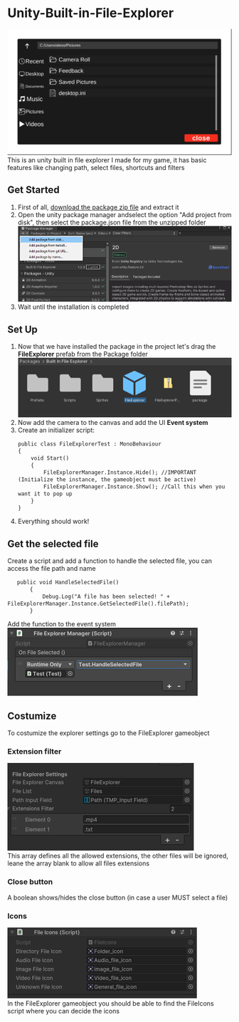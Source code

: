# Unity-Built-in-File-Explorer
![File Explorer Preview](https://github.com/AlessTheDev/Unity-Built-in-File-Explorer/blob/main/github/preview.png?raw=true) <br/>
This is an unity built in file explorer I made for my game, it has basic features like changing path, select files, shortcuts and filters
## Get Started
1. First of all, [download the package zip file](https://github.com/AlessTheDev/Unity-Built-in-File-Explorer/blob/main/FileExplorerPackage.zip) and extract it
2. Open the unity package manager andselect the option "Add project from disk", then select the package.json file from the unzipped folder
   <br/> ![package manager](https://github.com/AlessTheDev/Unity-Built-in-File-Explorer/blob/main/github/package-manager.png?raw=true)
3. Wait until the installation is completed
## Set Up
1. Now that we have installed the package in the project let's drag the **FileExplorer** prefab from the Package folder
![Package folder](https://github.com/AlessTheDev/Unity-Built-in-File-Explorer/blob/main/github/package-folder.png?raw=true)
2. Now add the camera to the canvas and add the UI **Event system**
3. Create an initializer script:
   ```
   public class FileExplorerTest : MonoBehaviour
   {
       void Start()
       {
           FileExplorerManager.Instance.Hide(); //IMPORTANT (Initialize the instance, the gameobject must be active)
           FileExplorerManager.Instance.Show(); //Call this when you want it to pop up
       }
   }
   ```
5. Everything should work!
## Get the selected file
Create a script and add a function to handle the selected file, you can access the file path and name
```
   public void HandleSelectedFile()
       {
           Debug.Log("A file has been selected! " + FileExplorerManager.Instance.GetSelectedFile().filePath);
       }
```
Add the function to the event system <br/>
![On file selected](https://github.com/AlessTheDev/Unity-Built-in-File-Explorer/blob/main/github/on-file-selected.png?raw=true)
## Costumize
To costumize the explorer settings go to the FileExplorer gameobject
### Extension filter
![Settings](https://github.com/AlessTheDev/Unity-Built-in-File-Explorer/blob/main/github/settings.png?raw=true) <br/>
This array defines all the allowed extensions, the other files will be ignored, leane the array blank to allow all files extensions
### Close button
A boolean shows/hides the close button (in case a user MUST select a file)
### Icons
![Icons](https://github.com/AlessTheDev/Unity-Built-in-File-Explorer/blob/main/github/icons.png?raw=true) <br/>
In the FileExplorer gameobject you should be able to find the FileIcons script where you can decide the icons
